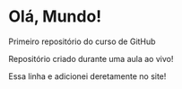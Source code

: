 # Olá, Mundo!
 Primeiro repositório do curso de GitHub

Repositório criado durante uma aula ao vivo!

Essa linha e adicionei deretamente no site!
